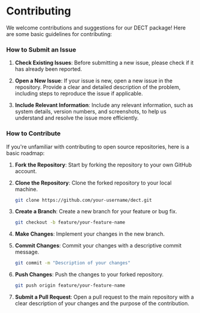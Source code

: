 # Contributing

We welcome contributions and suggestions for our DECT package! Here are some
basic guidelines for contributing:

### How to Submit an Issue

1. **Check Existing Issues**: Before submitting a new issue, please check if it
   has already been reported.

2. **Open a New Issue**: If your issue is new, open a new issue in the
   repository. Provide a clear and detailed description of the problem,
   including steps to reproduce the issue if applicable.

3. **Include Relevant Information**: Include any relevant information, such as
   system details, version numbers, and screenshots, to help us understand and
   resolve the issue more efficiently.

### How to Contribute

If you're unfamiliar with contributing to open source repositories, here is a
basic roadmap:

1. **Fork the Repository**: Start by forking the repository to your own GitHub
   account.

2. **Clone the Repository**: Clone the forked repository to your local machine.

   ```sh
   git clone https://github.com/your-username/dect.git
   ```

3. **Create a Branch**: Create a new branch for your feature or bug fix.

   ```sh
   git checkout -b feature/your-feature-name
   ```

4. **Make Changes**: Implement your changes in the new branch.

5. **Commit Changes**: Commit your changes with a descriptive commit message.

   ```sh
   git commit -m "Description of your changes"
   ```

6. **Push Changes**: Push the changes to your forked repository.

   ```sh
   git push origin feature/your-feature-name
   ```

7. **Submit a Pull Request**: Open a pull request to the main repository with a
   clear description of your changes and the purpose of the contribution.
